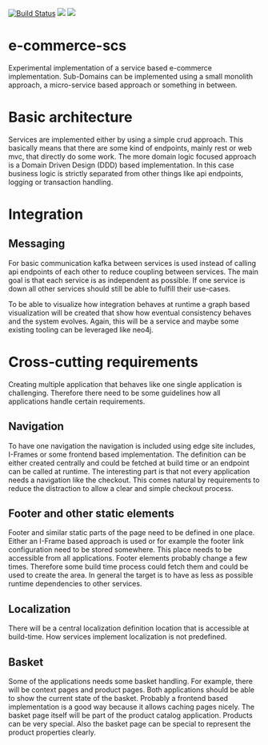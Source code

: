 [![Build Status](https://travis-ci.org/Journerist/e-commerce-scs.svg?branch=master)](https://travis-ci.org/Journerist/e-commerce-scs) <a href="https://codeclimate.com/github/Journerist/e-commerce-scs/maintainability"><img src="https://api.codeclimate.com/v1/badges/8697b17d86da97ba789c/maintainability" /></a> <a href="https://codeclimate.com/github/Journerist/e-commerce-scs/test_coverage"><img src="https://api.codeclimate.com/v1/badges/8697b17d86da97ba789c/test_coverage" /></a>

# e-commerce-scs
Experimental implementation of a service based e-commerce implementation. Sub-Domains can be implemented using a small monolith approach, a micro-service based approach or something in between.

# Basic architecture
Services are implemented either by using a simple crud approach. This basically means that there are some kind of endpoints, mainly rest or web mvc, that directly do some work. The more domain logic focused approach is a Domain Driven Design (DDD) based implementation. In this case business logic is strictly separated from other things like api endpoints, logging or transaction handling.

# Integration

## Messaging
For basic communication kafka between services is used instead of calling api endpoints of each other to reduce coupling between services. The main goal is that each service is as independent as possible. If one service is down all other services should still be able to fulfill their use-cases.

To be able to visualize how integration behaves at runtime a graph based visualization will be created that show how eventual consistency behaves and the system evolves. Again, this will be a service and maybe some existing tooling can be leveraged like neo4j.

# Cross-cutting requirements

Creating multiple application that behaves like one single application is challenging. Therefore there need to be some guidelines how all applications handle certain requirements.

## Navigation
To have one navigation the navigation is included using edge site includes, I-Frames or some frontend based implementation. The definition can be either created centrally and could be fetched at build time or an endpoint can be called at runtime. The interesting part is that not every application needs a navigation like the checkout. This comes natural by requirements to reduce the distraction to allow a clear and simple checkout process.

## Footer and other static elements
Footer and similar static parts of the page need to be defined in one place. Either an I-Frame based approach is used or for example the footer link configuration need to be stored somewhere. This place needs to be accessible from all applications. Footer elements probably change a few times. Therefore some build time process could fetch them and could be used to create the area. In general the target is to have as less as possible runtime dependencies to other services.

## Localization
There will be a central localization definition location that is accessible at build-time. How services implement localization is not predefined.

## Basket
Some of the applications needs some basket handling. For example, there will be context pages and product pages. Both applications should be able to show the current state of the basket. Probably a frontend based implementation is a good way because it allows caching pages nicely. The basket page itself will be part of the product catalog application. Products can be very special. Also the basket page can be special to represent the product properties clearly.
